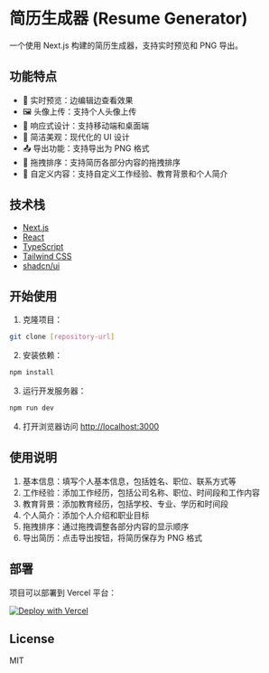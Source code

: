 # 简历生成器 (Resume Generator)

一个使用 Next.js 构建的简历生成器，支持实时预览和 PNG 导出。

## 功能特点

- 📝 实时预览：边编辑边查看效果
- 🖼️ 头像上传：支持个人头像上传
- 📱 响应式设计：支持移动端和桌面端
- 🎨 简洁美观：现代化的 UI 设计
- 📤 导出功能：支持导出为 PNG 格式
- 🔄 拖拽排序：支持简历各部分内容的拖拽排序
- 🎯 自定义内容：支持自定义工作经验、教育背景和个人简介

## 技术栈

- [Next.js](https://nextjs.org)
- [React](https://reactjs.org)
- [TypeScript](https://www.typescriptlang.org)
- [Tailwind CSS](https://tailwindcss.com)
- [shadcn/ui](https://ui.shadcn.com)

## 开始使用

1. 克隆项目：

```bash
git clone [repository-url]
```

2. 安装依赖：

```bash
npm install
```

3. 运行开发服务器：

```bash
npm run dev
```

4. 打开浏览器访问 [http://localhost:3000](http://localhost:3000)

## 使用说明

1. 基本信息：填写个人基本信息，包括姓名、职位、联系方式等
2. 工作经验：添加工作经历，包括公司名称、职位、时间段和工作内容
3. 教育背景：添加教育经历，包括学校、专业、学历和时间段
4. 个人简介：添加个人介绍和职业目标
5. 拖拽排序：通过拖拽调整各部分内容的显示顺序
6. 导出简历：点击导出按钮，将简历保存为 PNG 格式

## 部署

项目可以部署到 Vercel 平台：

[![Deploy with Vercel](https://vercel.com/button)](https://vercel.com/new/clone?repository-url=https://github.com/yourusername/resume-generator)

## License

MIT
